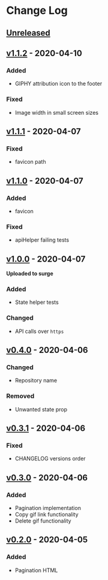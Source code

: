 # Change Log

## [Unreleased]

## [v1.1.2] - 2020-04-10

### Added
- GIPHY attribution icon to the footer

### Fixed
- Image width in small screen sizes

## [v1.1.1] - 2020-04-07

### Fixed
- favicon path

## [v1.1.0] - 2020-04-07

### Added
- favicon

### Fixed
- apiHelper failing tests

## [v1.0.0] - 2020-04-07

**Uploaded to surge**

### Added
- State helper tests

### Changed
- API calls over `https`

## [v0.4.0] - 2020-04-06

### Changed
- Repository name

### Removed
- Unwanted state prop

## [v0.3.1] - 2020-04-06

### Fixed
- CHANGELOG versions order

## [v0.3.0] - 2020-04-06

### Added
- Pagination implementation
- Copy gif link functionality
- Delete gif functionality

## [v0.2.0] - 2020-04-05

### Added
- Pagination HTML

[Unreleased]: https://github.com/kapantzak/giphyFetcher/compare/master...develop
[v1.1.2]: https://github.com/kapantzak/giphyFetcher/compare/v1.1.1...v1.1.2
[v1.1.1]: https://github.com/kapantzak/giphyFetcher/compare/v1.1.0...v1.1.1
[v1.1.0]: https://github.com/kapantzak/giphyFetcher/compare/v1.0.0...v1.1.0
[v1.0.0]: https://github.com/kapantzak/giphyFetcher/compare/v0.4.0...v1.0.0
[v0.4.0]: https://github.com/kapantzak/giphyFetcher/compare/v0.3.1...v0.4.0
[v0.3.1]: https://github.com/kapantzak/giphyFetcher/compare/v0.3.0...v0.3.1
[v0.3.0]: https://github.com/kapantzak/giphyFetcher/compare/v0.2.0...v0.3.0
[v0.2.0]: https://github.com/kapantzak/giphyFetcher/compare/v0.1.0...v0.2.0